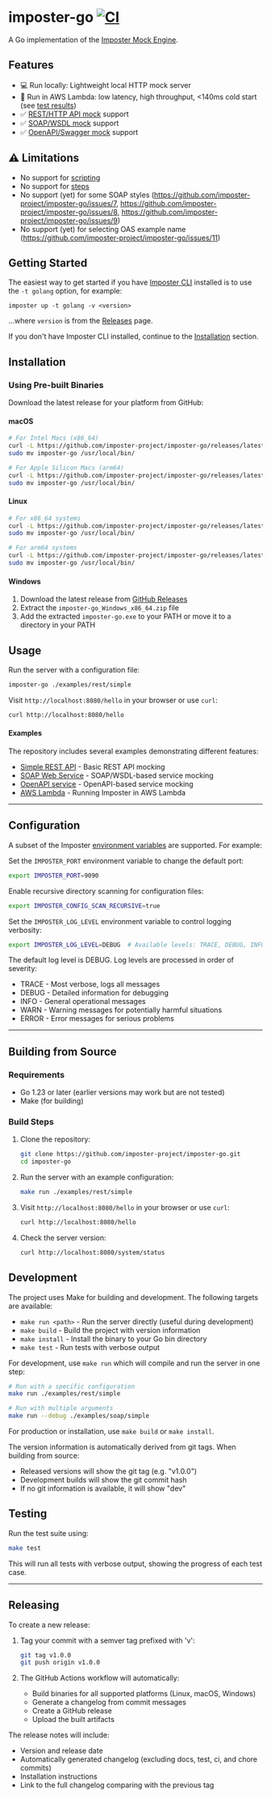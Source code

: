 # imposter-go [![CI](https://github.com/imposter-project/imposter-go/actions/workflows/ci.yml/badge.svg)](https://github.com/imposter-project/imposter-go/actions/workflows/ci.yml)

A Go implementation of the [Imposter Mock Engine](https://www.imposter.sh).

## Features

- 💻 Run locally: Lightweight local HTTP mock server
- 🚀 Run in AWS Lambda: low latency, high throughput, <140ms cold start (see [test results](./examples/lambda/perf-tests))
- ✅ [REST/HTTP API mock](https://docs.imposter.sh/rest_plugin/) support
- ✅ [SOAP/WSDL mock](https://docs.imposter.sh/soap_plugin/) support
- ✅ [OpenAPI/Swagger mock](https://docs.imposter.sh/openapi_plugin/) support

## ⚠️ Limitations

- No support for [scripting](https://docs.imposter.sh/scripting/)
- No support for [steps](https://docs.imposter.sh/steps/)
- No support (yet) for some SOAP styles (https://github.com/imposter-project/imposter-go/issues/7, https://github.com/imposter-project/imposter-go/issues/8, https://github.com/imposter-project/imposter-go/issues/9)
- No support (yet) for selecting OAS example name (https://github.com/imposter-project/imposter-go/issues/11)

## Getting Started

The easiest way to get started if you have [Imposter CLI](https://github.com/gatehill/imposter-cli) installed is to use the `-t golang` option, for example:

```
imposter up -t golang -v <version>
```

...where `version` is from the [Releases](https://github.com/imposter-project/imposter-go/releases/) page.

If you don't have Imposter CLI installed, continue to the [Installation](#Installation) section.

## Installation

### Using Pre-built Binaries

Download the latest release for your platform from GitHub:

#### macOS

```bash
# For Intel Macs (x86_64)
curl -L https://github.com/imposter-project/imposter-go/releases/latest/download/imposter-go_Darwin_x86_64.tar.gz | tar xz
sudo mv imposter-go /usr/local/bin/

# For Apple Silicon Macs (arm64)
curl -L https://github.com/imposter-project/imposter-go/releases/latest/download/imposter-go_Darwin_arm64.tar.gz | tar xz
sudo mv imposter-go /usr/local/bin/
```

#### Linux

```bash
# For x86_64 systems
curl -L https://github.com/imposter-project/imposter-go/releases/latest/download/imposter-go_Linux_x86_64.tar.gz | tar xz
sudo mv imposter-go /usr/local/bin/

# For arm64 systems
curl -L https://github.com/imposter-project/imposter-go/releases/latest/download/imposter-go_Linux_arm64.tar.gz | tar xz
sudo mv imposter-go /usr/local/bin/
```

#### Windows

1. Download the latest release from [GitHub Releases](https://github.com/imposter-project/imposter-go/releases/latest)
2. Extract the `imposter-go_Windows_x86_64.zip` file
3. Add the extracted `imposter-go.exe` to your PATH or move it to a directory in your PATH

## Usage

Run the server with a configuration file:

```bash
imposter-go ./examples/rest/simple
```

Visit `http://localhost:8080/hello` in your browser or use `curl`:

```bash
curl http://localhost:8080/hello
```

#### Examples

The repository includes several examples demonstrating different features:

- [Simple REST API](examples/rest/simple) - Basic REST API mocking
- [SOAP Web Service](examples/soap/simple) - SOAP/WSDL-based service mocking
- [OpenAPI service](examples/openapi/v30) - OpenAPI-based service mocking
- [AWS Lambda](examples/lambda) - Running Imposter in AWS Lambda

---

## Configuration

A subset of the Imposter [environment variables](https://docs.imposter.sh/environment_variables/) are supported. For example:

Set the `IMPOSTER_PORT` environment variable to change the default port:
```bash
export IMPOSTER_PORT=9090
```

Enable recursive directory scanning for configuration files:
```bash
export IMPOSTER_CONFIG_SCAN_RECURSIVE=true
```

Set the `IMPOSTER_LOG_LEVEL` environment variable to control logging verbosity:
```bash
export IMPOSTER_LOG_LEVEL=DEBUG  # Available levels: TRACE, DEBUG, INFO, WARN, ERROR
```

The default log level is DEBUG. Log levels are processed in order of severity:
- TRACE - Most verbose, logs all messages
- DEBUG - Detailed information for debugging
- INFO - General operational messages
- WARN - Warning messages for potentially harmful situations
- ERROR - Error messages for serious problems

---

## Building from Source

### Requirements

- Go 1.23 or later (earlier versions may work but are not tested)
- Make (for building)

### Build Steps

1. Clone the repository:
   ```bash
   git clone https://github.com/imposter-project/imposter-go.git
   cd imposter-go
   ```

2. Run the server with an example configuration:
   ```bash
   make run ./examples/rest/simple
   ```

3. Visit `http://localhost:8080/hello` in your browser or use `curl`:
   ```bash
   curl http://localhost:8080/hello
   ```

4. Check the server version:
   ```bash
   curl http://localhost:8080/system/status
   ```

## Development

The project uses Make for building and development. The following targets are available:

- `make run <path>` - Run the server directly (useful during development)
- `make build` - Build the project with version information
- `make install` - Install the binary to your Go bin directory
- `make test` - Run tests with verbose output

For development, use `make run` which will compile and run the server in one step:
```bash
# Run with a specific configuration
make run ./examples/rest/simple

# Run with multiple arguments
make run --debug ./examples/soap/simple
```

For production or installation, use `make build` or `make install`.

The version information is automatically derived from git tags. When building from source:
- Released versions will show the git tag (e.g. "v1.0.0")
- Development builds will show the git commit hash
- If no git information is available, it will show "dev"

## Testing

Run the test suite using:
```bash
make test
```

This will run all tests with verbose output, showing the progress of each test case.

---

## Releasing

To create a new release:

1. Tag your commit with a semver tag prefixed with 'v':
   ```bash
   git tag v1.0.0
   git push origin v1.0.0
   ```

2. The GitHub Actions workflow will automatically:
   - Build binaries for all supported platforms (Linux, macOS, Windows)
   - Generate a changelog from commit messages
   - Create a GitHub release
   - Upload the built artifacts

The release notes will include:
- Version and release date
- Automatically generated changelog (excluding docs, test, ci, and chore commits)
- Installation instructions
- Link to the full changelog comparing with the previous tag
